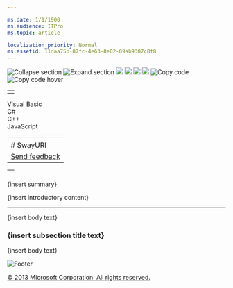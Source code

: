 ```yaml
---

ms.date: 1/1/1900
ms.audience: ITPro
ms.topic: article

localization_priority: Normal
ms.assetid: 11daa75b-87fc-4e63-8e02-09ab9307c8f8
---
```


![Collapse section](media/collapse_all.gif "Collapse section")
![Expand section](media/expand_all.gif "Expand section")
![](media/collapse_all.gif) ![](media/expand_all.gif)
![](media/dropdown.gif) ![](media/dropdownHover.gif) ![Copy
code](media/copycode.gif "Copy code") ![Copy code
hover](media/copycodeHighlight.gif "Copy code hover")
<table>
<tbody>
<tr class="odd">
<td align="left"></td>
</tr>
</tbody>
</table>

Visual Basic  
 C\#  
 C++  
 JavaScript  

<table>
<tbody>
<tr class="odd">
<td align="left"><span id="runningHeaderText"></span></td>
</tr>
<tr class="even">
<td align="left"># SwayURI</td>
</tr>
<tr class="odd">
<td align="left"><span id="headfeedbackarea" class="feedbackhead"> <a href="javascript:SubmitFeedback(&#39;docthis@Microsoft.com&#39;,&#39;&#39;,&#39;&#39;,&#39;&#39;,&#39;1.0.18096.1231&#39;,&#39;%0\dThank%20you%20for%20your%20feedback.%20The%20developer%20writing%20teams%20use%20your%20feedback%20to%20improve%20documentation.%20While%20we%20are%20reviewing%20your%20feedback,%20we%20may%20send%20you%20e-mail%20to%20ask%20for%20clarification%20or%20feedback%20on%20a%20solution.%20We%20do%20not%20use%20your%20e-mail%20address%20for%20any%20other%20purpose%20and%20we%20delete%20it%20after%20we%20finish%20our%20review.%0\AFor%20further%20information%20about%20the%20privacy%20policies%20of%20Microsoft,%20please%20see%20http://privacy.microsoft.com/en-us/default.aspx.%0\A%0\d&#39;,&#39;Customer%20feedback&#39;);">Send feedback</a> </span></td>
</tr>
</tbody>
</table>

<table>
<colgroup>
<col width="100%" />
</colgroup>
<tbody>
<tr class="odd">
<td align="left"></td>
</tr>
</tbody>
</table>

{insert summary}

{insert introductory content}


-----------------------------------------------------------------------------------------------------------------------------------------------------------------------------------------------------------------

{insert body text}

### {insert subsection title text}

{insert body text}

![Footer](media/footer.gif "Footer")

[© 2013 Microsoft Corporation. All rights
reserved.](office-2013-documentation-copyright-notice.htm)



